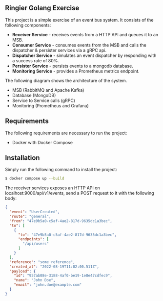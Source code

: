 ## Ringier Golang Exercise

This project is a simple exercise of an event bus system. It consists of the following components:

- **Receiver Service** - receives events from a HTTP API and queues it to an MSB.
- **Consumer Service** - consumes events from the MSB and calls the dispatcher & persister services via a gRPC api.
- **Dispatcher Service** - simulates an event dispatcher by responding with a success rate of 80%.
- **Persister Service** - persists events to a mongodb database.
- **Monitoring Service** - provides a Prometheus metrics endpoint.

The following diagram shows the architecture of the system.

- MSB (RabbitMQ and Apache Kafka)
- Database (MongoDB)
- Service to Service calls (gRPC)
- Monitoring (Prometheus and Grafana)

## Requirements

The following requirements are necessary to run the project:
- Docker with Docker Compose

## Installation

Simply run the following command to install the project:

```bash
$ docker compose up --build
```

The receiver services exposes an HTTP API on localhost:9000/api/v1/events, send a POST request to it with the following
body:

```json
{
  "event": "UserCreated",
  "route": "general",
  "from": "47e9b5a0-c5af-4ae2-817d-9635dc1a3bec",
  "to": [
    {
      "to": "47e9b5a0-c5af-4ae2-817d-9635dc1a3bec",
      "endpoints": [
        "/api/users"
      ]
    }
  ],
  "reference": "some_reference",
  "created_at": "2022-08-19T11:02:00.511Z",
  "payload": {
    "id": "957ab08e-3188-4af0-be19-1e8e47cdfec9",
    "name": "John Doe",
    "email": "john.doe@example.com"
  }
}
```


